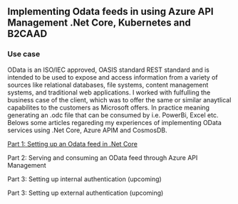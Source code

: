 ## Implementing Odata feeds in using Azure API Management .Net Core, Kubernetes and B2CAAD

### Use case
OData is an ISO/IEC approved, OASIS standard REST standard and is intended to be used to expose and access information from a variety of sources like relational databases, file systems, content management systems, and traditional web applications. I worked with fulfulling the business case of the client, which was to offer the same or similar anaytlical capabilites to the customers as Microsoft offers. In practice meaning generating an .odc file that can be consumed by i.e. PowerBi, Excel etc. Belows some articles regareding my experiences of implementing OData services using .Net Core, Azure APIM and CosmosDB.

[Part 1: Setting up an Odata feed in .Net Core](https://kristoffer-axelsson.github.io/implementing-odata-feeds-in-using-azure-api-management-net-core-kubernetes-and-b2caad/part-1-setting-up-an-odata-feed-in-net-core)

Part 2: Serving and consuming an OData feed through Azure API Management

Part 3: Setting up internal authentication (upcoming)

Part 3: Setting up external authentication (upcoming)
